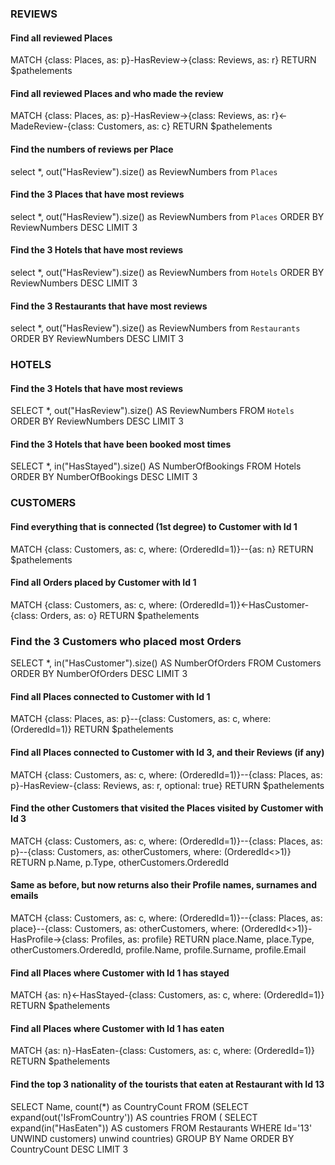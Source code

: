 ### REVIEWS 

#### Find all reviewed Places
MATCH {class: Places, as: p}-HasReview->{class: Reviews, as: r} RETURN $pathelements

#### Find all reviewed Places and who made the review 
MATCH {class: Places, as: p}-HasReview->{class: Reviews, as: r}<-MadeReview-{class: Customers, as: c} RETURN $pathelements
	
#### Find the numbers of reviews per Place 
select *, out("HasReview").size() as ReviewNumbers from `Places`  
	
#### Find the 3 Places that have most reviews
select *, out("HasReview").size() as ReviewNumbers from `Places` ORDER BY ReviewNumbers DESC LIMIT 3
	
#### Find the 3 Hotels that have most reviews 
select *, out("HasReview").size() as ReviewNumbers from `Hotels` ORDER BY ReviewNumbers DESC LIMIT 3
	
#### Find the 3 Restaurants that have most reviews 
select *, out("HasReview").size() as ReviewNumbers from `Restaurants` ORDER BY ReviewNumbers DESC LIMIT 3

### HOTELS 
	
#### Find the 3 Hotels that have most reviews 
SELECT *, out("HasReview").size() AS ReviewNumbers FROM `Hotels` ORDER BY ReviewNumbers DESC LIMIT 3

#### Find the 3 Hotels that have been booked most times
SELECT *, in("HasStayed").size() AS NumberOfBookings FROM Hotels ORDER BY NumberOfBookings DESC LIMIT 3

### CUSTOMERS 
	
#### Find everything that is connected (1st degree) to Customer with Id 1 
MATCH {class: Customers, as: c, where: (OrderedId=1)}--{as: n} RETURN $pathelements

#### Find all Orders placed by Customer with Id 1  
MATCH {class: Customers, as: c, where: (OrderedId=1)}<-HasCustomer-{class: Orders, as: o} RETURN $pathelements

### Find the 3 Customers who placed most Orders
SELECT *, in("HasCustomer").size() AS NumberOfOrders FROM Customers ORDER BY NumberOfOrders DESC LIMIT 3

#### Find all Places connected to Customer with Id 1 
MATCH {class: Places, as: p}--{class: Customers, as: c, where: (OrderedId=1)} RETURN $pathelements
	
#### Find all Places connected to Customer with Id 3, and their Reviews (if any) 
MATCH {class: Customers, as: c, where: (OrderedId=1)}--{class: Places, as: p}-HasReview-{class: Reviews, as: r, optional: true} RETURN $pathelements
	
#### Find the other Customers that visited the Places visited by Customer with Id 3
MATCH {class: Customers, as: c, where: (OrderedId=1)}--{class: Places, as: p}--{class: Customers, as: otherCustomers, where: (OrderedId<>1)} RETURN p.Name, p.Type, otherCustomers.OrderedId 
	
#### Same as before, but now returns also their Profile names, surnames and emails 
MATCH {class: Customers, as: c, where: (OrderedId=1)}--{class: Places, as: place}--{class: Customers, as: otherCustomers, where: (OrderedId<>1)}-HasProfile->{class: Profiles, as: profile} RETURN place.Name, place.Type, otherCustomers.OrderedId, profile.Name, profile.Surname, profile.Email

#### Find all Places where Customer with Id 1 has stayed
MATCH {as: n}<-HasStayed-{class: Customers, as: c, where: (OrderedId=1)} RETURN $pathelements

#### Find all Places where Customer with Id 1 has eaten
MATCH {as: n}-HasEaten-{class: Customers, as: c, where: (OrderedId=1)} RETURN $pathelements

#### Find the top 3 nationality of the tourists that eaten at Restaurant with Id 13
SELECT Name, count(*) as CountryCount FROM (SELECT expand(out('IsFromCountry')) AS countries FROM ( SELECT expand(in("HasEaten")) AS customers FROM Restaurants WHERE Id='13' UNWIND customers) unwind countries) GROUP BY Name ORDER BY CountryCount DESC LIMIT 3
  

